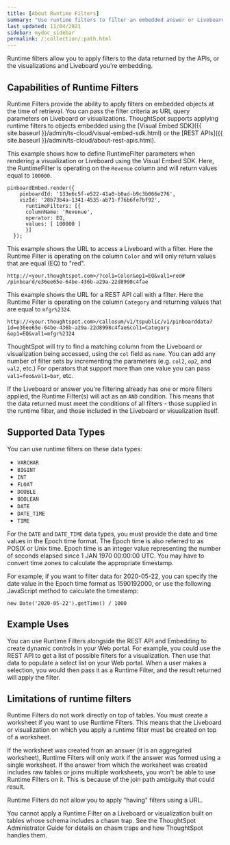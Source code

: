 ```yaml
---
title: [About Runtime Filters]
summary: "Use runtime filters to filter an embedded answer or Liveboard."
last_updated: 11/04/2021
sidebar: mydoc_sidebar
permalink: /:collection/:path.html
---
```

Runtime filters allow you to apply filters to the data returned by the APIs, or the visualizations and Liveboard you’re embedding.

## Capabilities of Runtime Filters

Runtime Filters provide the ability to apply filters on embedded objects at the time of retrieval. You can pass the filter criteria as URL query parameters on Liveboard or visualizations. ThoughtSpot supports applying runtime filters to objects embedded using the [Visual Embed SDK]({{ site.baseurl }}/admin/ts-cloud/visual-embed-sdk.html) or the [REST APIs]({{ site.baseurl }}/admin/ts-cloud/about-rest-apis.html).  

This example shows how to define RuntimeFilter parameters when rendering a visualization or Liveboard using the Visual Embed SDK. Here, the RuntimeFilter is operating on the `Revenue` column and will return values equal to `100000`.

```
pinboardEmbed.render({
    pinboardId: '133e6c5f-e522-41a0-b0ad-b9c3b066e276',
    vizId: '28b73b4a-1341-4535-ab71-f76b6fe7bf92',
      runtimeFilters: [{
      columnName: 'Revenue',
      operator: EQ,
      values: [ 100000 ]
      }]
  });
```
This example shows the URL to access a Liveboard with a filter. Here the Runtime Filter is operating on the column `Color` and will only return values that are equal (EQ) to "red".

```
http://<your.thoughtspot.com>/?col1=Color&op1=EQ&val1=red#
/pinboard/e36ee65e-64be-436b-a29a-22d8998c4fae
```

This example shows the URL for a REST API call with a filter. Here the Runtime Filter is operating on the column `Category` and returning values that are equal to `mfgr%2324`.

```
http://<your.thoughtspot.com>/callosum/v1/tspublic/v1/pinboarddata?
id=e36ee65e-64be-436b-a29a-22d8998c4fae&col1=Category
&op1=EQ&val1=mfgr%2324
```

ThoughtSpot will try to find a matching column from the Liveboard or
visualization being accessed, using the `col` field as `name`. You can add any number of filter sets by incrementing the parameters (e.g. `col2`, `op2`, and `val2`, etc.) For operators that support more than one value you can pass `val1=foo&val1=bar`, etc.

If the Liveboard or answer you're filtering already has one or more filters
applied, the Runtime Filter(s) will act as an `AND` condition. This means that the data returned must meet the conditions of all filters - those supplied in the runtime filter, and those included in the Liveboard or visualization itself.

## Supported Data Types

You can use runtime filters on these data types:

-   `VARCHAR`
-   `BIGINT`
-   `INT`
-   `FLOAT`
-   `DOUBLE`
-   `BOOLEAN`
-   `DATE`
-   `DATE_TIME`
-   `TIME`

For the `DATE` and `DATE_TIME` data types, you must provide the date and time values in the Epoch time format. The Epoch time is also referred to as POSIX or Unix time. Epoch time is an integer value representing the number of seconds elapsed since 1 JAN 1970 00:00:00 UTC. You may have to convert time zones to calculate the appropriate timestamp.

For example, if you want to filter data for 2020-05-22, you can specify the date value in the Epoch time format as 1590192000, or use the following JavaScript method to calculate the timestamp:

```
new Date('2020-05-22').getTime() / 1000
```

## Example Uses

You can use Runtime Filters alongside the REST API and Embedding to create
dynamic controls in your Web portal. For example, you could use the REST API to get a list of possible filters for a visualization. Then use that data to populate a select list on your Web portal. When a user makes a selection, you would then pass it as a Runtime Filter, and the result returned will apply the filter.

## Limitations of runtime filters

Runtime Filters do not work directly on top of tables. You must create a
worksheet if you want to use Runtime Filters. This means that the Liveboard or visualization on which you apply a runtime filter must be created on top of a worksheet.

If the worksheet was created from an answer (it is an aggregated
worksheet), Runtime Filters will only work if the answer was formed using a single worksheet. If the answer from which the worksheet was created includes raw tables or joins multiple worksheets, you won't be able to use Runtime Filters on it. This is because of the join path ambiguity that could result.

Runtime Filters do not allow you to apply “having" filters using a URL.

You cannot apply a Runtime Filter on a Liveboard or visualization built on tables whose schema includes a chasm trap. See the ThoughtSpot Administrator Guide for details on chasm traps and how ThoughtSpot handles them.

